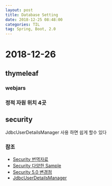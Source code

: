 ```yaml
---
layout: post
title: Database Setting
date: 2018-12-25 08:48:00
categories: TIL
tag: Spring, Boot, 2.0
---
```


# 2018-12-26

## thymeleaf

### webjars

### 정적 자원 위치 4곳

## security

JdbcUserDetailsManager 사용 하면 쉽게 할수 있다

### 참조
- [Security 번역자료](https://github.com/ssosso/Docs-Reference-Translation/tree/master/Spring-Security-Reference)
- [Security 다양한 Sample](https://www.programcreek.com/java-api-examples/index.php?api=org.springframework.security.provisioning.JdbcUserDetailsManager)
- [Security 5.0 변경점](https://java.ihoney.pe.kr/tag/Security)
- [JdbcUserDetailsManager](https://stackoverflow.com/questions/16319037/using-jdbcuserdetailsmanager-vs-own-userdetailsservice)
